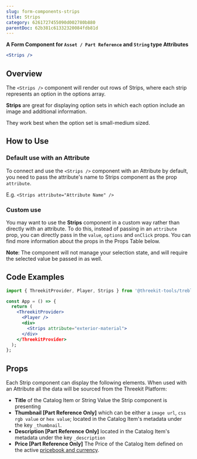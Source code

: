 ```yaml
---
slug: form-components-strips
title: Strips
category: 6261727455090d002780b880
parentDoc: 62b381c61332320084fdb81d
---
```


**A Form Component for `Asset / Part Reference` and `String` type Attributes**

```jsx
<Strips />
```

## Overview

The `<Strips />` component will render out rows of Strips, where each strip
represents an option in the options array.

**Strips** are great for displaying option sets in which each option include an image and additional information.

They work best when the option set is small-medium sized.

## How to Use

### Default use with an Attribute

To connect and use the `<Strips />` component with an Attribute by default, you need to pass the attribute's name
to Strips component as the prop `attribute`.

E.g. `<Strips attribute="Attribute Name" />`

### Custom use

You may want to use the **Strips** component in a custom way rather than directly
with an attribute. To do this, instead of passing in an `attribute` prop, you
can directly pass in the `value`, `options` and `onClick` props. You can find more
information about the props in the Props Table below.

**Note**: The component will not manage your selection state, and will require
the selected value be passed in as well.

## Code Examples

```jsx
import { ThreekitProvider, Player, Strips } from '@threekit-tools/treble';

const App = () => {
  return (
    <ThreekitProvider>
      <Player />
      <div>
        <Strips attribute="exterior-material">
      </div>
    </ThreekitProvider>
  );
};
```

## Props

Each Strip component can display the following elements. When used
with an Attribute all the data will be sourced from the Threekit Platform:

- **Title** of the Catalog Item or String Value the Strip component is presenting
- **Thumbnail [Part Reference Only]** which can be either a `image url`, `css rgb value` or
  `hex value`; located in the Catalog Item's metadata under the key `_thumbnail`.
- **Description [Part Reference Only]** located in the Catalog Item's metadata
  under the key `_description`
- **Price [Part Reference Only]** The Price of the Catalog Item defined on the
  active [pricebook and currency](https://docs.threekit.com/docs/adding-pricing).
